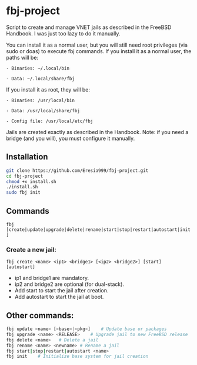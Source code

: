 # fbj-project
 
Script to create and manage VNET jails as described in the FreeBSD Handbook.
I was just too lazy to do it manually.

You can install it as a normal user, but you will still need root privileges (via sudo or doas) to execute fbj commands.
If you install it as a normal user, the paths will be:

    - Binaries: ~/.local/bin

    - Data: ~/.local/share/fbj

If you install it as root, they will be:

    - Binaries: /usr/local/bin

    - Data: /usr/local/share/fbj

    - Config file: /usr/local/etc/fbj

Jails are created exactly as described in the Handbook.
Note: if you need a bridge (and you will), you must configure it manually.

## Installation

```sh 
git clone https://github.com/Eresia999/fbj-project.git
cd fbj-project
chmod +x install.sh
./install.sh
sudo fbj init 
```

## Commands

`fbj [create|update|upgrade|delete|rename|start|stop|restart|autostart|init]`

### Create a new jail:

`fbj create <name> <ip1> <bridge1> [<ip2> <bridge2>] [start] [autostart]`

- ip1 and bridge1 are mandatory.
- ip2 and bridge2 are optional (for dual-stack).
- Add start to start the jail after creation.
- Add autostart to start the jail at boot.

## Other commands:
```sh
fbj update <name> [<base>|<pkg>]    # Update base or packages
fbj upgrade <name> <RELEASE>    # Upgrade jail to new FreeBSD release
fbj delete <name>   # Delete a jail
fbj rename <name> <newname> # Rename a jail
fbj start|stop|restart|autostart <name>
fbj init    # Initialize base system for jail creation 
```